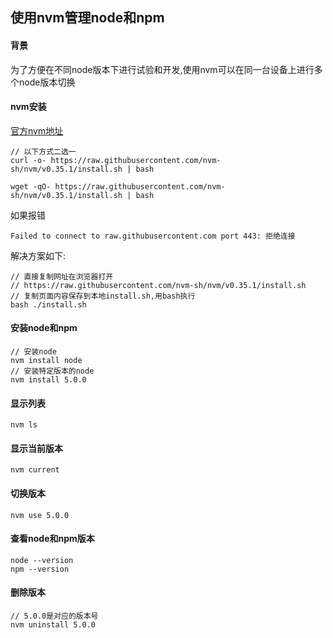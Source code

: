 ## 使用nvm管理node和npm

#### 背景
为了方便在不同node版本下进行试验和开发,使用nvm可以在同一台设备上进行多个node版本切换

#### nvm安装
[官方nvm地址](https://github.com/nvm-sh/nvm '官方nvm地址')
```
// 以下方式二选一
curl -o- https://raw.githubusercontent.com/nvm-sh/nvm/v0.35.1/install.sh | bash

wget -qO- https://raw.githubusercontent.com/nvm-sh/nvm/v0.35.1/install.sh | bash
```
如果报错
```
Failed to connect to raw.githubusercontent.com port 443: 拒绝连接
```
解决方案如下:
```
// 直接复制网址在浏览器打开
// https://raw.githubusercontent.com/nvm-sh/nvm/v0.35.1/install.sh
// 复制页面内容保存到本地install.sh,用bash执行
bash ./install.sh
```
#### 安装node和npm
```
// 安装node
nvm install node
// 安装特定版本的node
nvm install 5.0.0
```

#### 显示列表
```
nvm ls
```

#### 显示当前版本
```
nvm current
```

#### 切换版本
```
nvm use 5.0.0
```

#### 查看node和npm版本
```
node --version
npm --version
```
#### 删除版本
```
// 5.0.0是对应的版本号
nvm uninstall 5.0.0
```